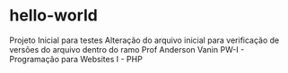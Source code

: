 # hello-world
Projeto Inicial para testes
Alteração do arquivo inicial para verificação de versões do arquivo dentro do ramo
Prof Anderson Vanin
PW-I - Programação para Websites I - PHP
